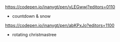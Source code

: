 https://codepen.io/inanygt/pen/yLEGwwj?editors=0110

-  countdown & snow

https://codepen.io/inanygt/pen/abKPxJo?editors=1100

-  rotating christmastree
